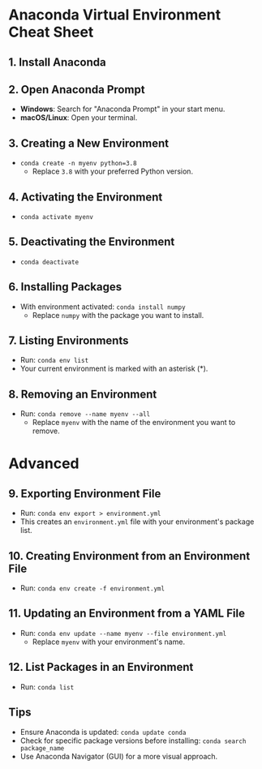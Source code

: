 # Anaconda Virtual Environment Cheat Sheet

## **1. Install Anaconda**

## **2. Open Anaconda Prompt**
- **Windows**: Search for "Anaconda Prompt" in your start menu.
- **macOS/Linux**: Open your terminal.

## **3. Creating a New Environment**
- `conda create -n myenv python=3.8`
  - Replace `3.8` with your preferred Python version.

## **4. Activating the Environment**
- `conda activate myenv`

## **5. Deactivating the Environment**
- `conda deactivate`

## **6. Installing Packages**
- With environment activated: `conda install numpy`
  - Replace `numpy` with the package you want to install.

## **7. Listing Environments**
- Run: `conda env list`
- Your current environment is marked with an asterisk (*).

## **8. Removing an Environment**
- Run: `conda remove --name myenv --all`
  - Replace `myenv` with the name of the environment you want to remove.

# Advanced

## **9. Exporting Environment File**
- Run: `conda env export > environment.yml`
- This creates an `environment.yml` file with your environment's package list.

## **10. Creating Environment from an Environment File**
- Run: `conda env create -f environment.yml`

## **11. Updating an Environment from a YAML File**
- Run: `conda env update --name myenv --file environment.yml`
  - Replace `myenv` with your environment's name.

## **12. List Packages in an Environment**
- Run: `conda list`

## Tips
- Ensure Anaconda is updated: `conda update conda`
- Check for specific package versions before installing: `conda search package_name`
- Use Anaconda Navigator (GUI) for a more visual approach.
